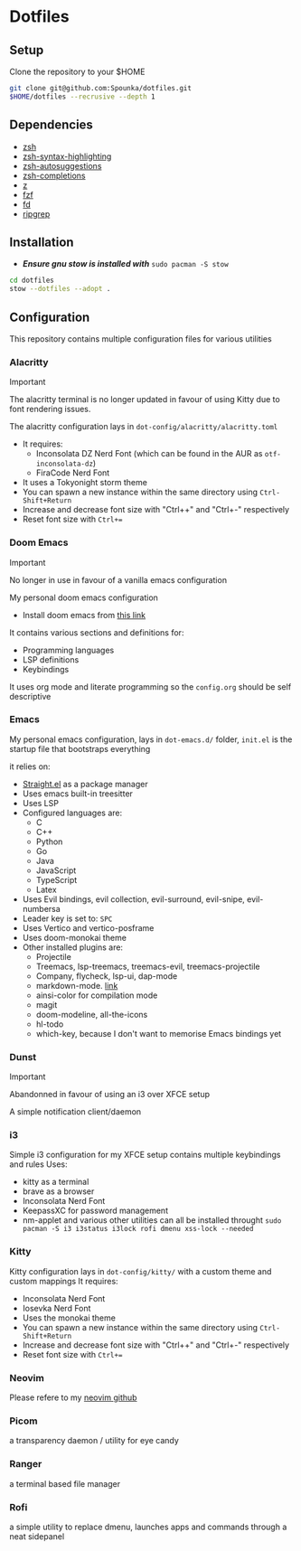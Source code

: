# Dotfiles

## Setup

Clone the repository to your $HOME

```bash
git clone git@github.com:Spounka/dotfiles.git
$HOME/dotfiles --recrusive --depth 1
```

## Dependencies

- [zsh](https://github.com/ohmyzsh/ohmyzsh)
- [zsh-syntax-highlighting](https://github.com/zsh-users/zsh-syntax-highlighting)
- [zsh-autosuggestions](https://github.com/zsh-users/zsh-autosuggestions)
- [zsh-completions](https://github.com/zsh-users/zsh-completions)
- [z](https://github.com/agkozak/zsh-z)
- [fzf](https://github.com/junegunn/fzf)
- [fd](https://github.com/sharkdp/fd)
- [ripgrep](https://github.com/BurntSushi/ripgrep)

## Installation

- ***Ensure gnu stow is installed with*** `sudo pacman -S stow`

```bash
cd dotfiles
stow --dotfiles --adopt .
```

## Configuration

This repository contains multiple configuration files for various utilities

### Alacritty
> [!IMPORTANT]
> The alacritty terminal is no longer updated in favour of using Kitty
> due to font rendering issues.


The alacritty configuration lays in `dot-config/alacritty/alacritty.toml`

- It requires:
  - Inconsolata DZ Nerd Font (which can be found in the AUR as `otf-inconsolata-dz`)
  - FiraCode Nerd Font
- It uses a Tokyonight storm theme
- You can spawn a new instance within the same directory using `Ctrl-Shift+Return`
- Increase and decrease font size with "Ctrl++" and "Ctrl+-" respectively
- Reset font size with `Ctrl+=`

### Doom Emacs
> [!IMPORTANT]
> No longer in use in favour of a vanilla emacs configuration

My personal doom emacs configuration

- Install doom emacs from [this link](https://github.com/doomemacs/doomemacs?tab=readme-ov-file#install)

It contains various sections and definitions for:
  - Programming languages
  - LSP definitions
  - Keybindings

It uses org mode and literate programming so the `config.org` should be self descriptive

### Emacs
My personal emacs configuration, lays in `dot-emacs.d/` folder,
`init.el` is the startup file that bootstraps everything

it relies on:
- [Straight.el](https://github.com/radian-software/straight.el) as a package manager
- Uses emacs built-in treesitter
- Uses LSP
- Configured languages are:
  - C
  - C++
  - Python
  - Go
  - Java
  - JavaScript
  - TypeScript
  - Latex
- Uses Evil bindings, evil collection, evil-surround, evil-snipe, evil-numbersa
- Leader key is set to: `SPC`
- Uses Vertico and vertico-posframe 
- Uses doom-monokai theme
- Other installed plugins are:
  - Projectile
  - Treemacs, lsp-treemacs, treemacs-evil, treemacs-projectile
  - Company, flycheck, lsp-ui, dap-mode
  - markdown-mode. [link](https://jblevins.org/projects/markdown-mode/)
  - ainsi-color for compilation mode
  - magit
  - doom-modeline, all-the-icons
  - hl-todo
  - which-key, because I don't want to memorise Emacs bindings yet

### Dunst
> [!IMPORTANT]
> Abandonned in favour of using an i3 over XFCE setup

A simple notification client/daemon

### i3

Simple i3 configuration for my XFCE setup
contains multiple keybindings and rules
Uses:

- kitty as a terminal
- brave as a browser
- Inconsolata Nerd Font
- KeepassXC for password management
- nm-applet and various other utilities
can all be installed throught
`sudo pacman -S i3 i3status i3lock rofi dmenu xss-lock --needed`

### Kitty
Kitty configuration lays in `dot-config/kitty/` with a custom theme and custom mappings
It requires:
- Inconsolata Nerd Font
- Iosevka Nerd Font
- Uses the monokai theme
- You can spawn a new instance within the same directory using `Ctrl-Shift+Return`
- Increase and decrease font size with "Ctrl++" and "Ctrl+-" respectively
- Reset font size with `Ctrl+=`


### Neovim

Please refere to my [neovim github]( https://github.com/spounka/neovim.git )

### Picom

a transparency daemon / utility for eye candy

### Ranger

a terminal based file manager

### Rofi

a simple utility to replace dmenu, launches apps and commands through a neat sidepanel
